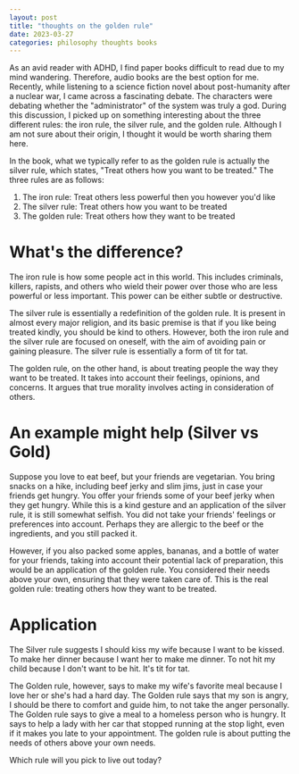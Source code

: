 ```yaml
---
layout: post
title: "thoughts on the golden rule"
date: 2023-03-27
categories: philosophy thoughts books 
---
```


As an avid reader with ADHD, I find paper books difficult to read due to my mind wandering. Therefore, audio books are the best option for me. Recently, while listening to a science fiction novel about post-humanity after a nuclear war, I came across a fascinating debate. The characters were debating whether the "administrator" of the system was truly a god. During this discussion, I picked up on something interesting about the three different rules: the iron rule, the silver rule, and the golden rule. Although I am not sure about their origin, I thought it would be worth sharing them here.

In the book, what we typically refer to as the golden rule is actually the silver rule, which states, "Treat others how you want to be treated." The three rules are as follows:

1. The iron rule: Treat others less powerful then you however you'd like
2. The silver rule: Treat others how you want to be treated
3. The golden rule: Treat others how they want to be treated

# What's the difference? 

The iron rule is how some people act in this world. This includes criminals, killers, rapists, and others who wield their power over those who are less powerful or less important. This power can be either subtle or destructive.

The silver rule is essentially a redefinition of the golden rule. It is present in almost every major religion, and its basic premise is that if you like being treated kindly, you should be kind to others. However, both the iron rule and the silver rule are focused on oneself, with the aim of avoiding pain or gaining pleasure. The silver rule is essentially a form of tit for tat.

The golden rule, on the other hand, is about treating people the way they want to be treated. It takes into account their feelings, opinions, and concerns. It argues that true morality involves acting in consideration of others.

# An example might help (Silver vs Gold)

Suppose you love to eat beef, but your friends are vegetarian. You bring snacks on a hike, including beef jerky and slim jims, just in case your friends get hungry. You offer your friends some of your beef jerky when they get hungry. While this is a kind gesture and an application of the silver rule, it is still somewhat selfish. You did not take your friends' feelings or preferences into account. Perhaps they are allergic to the beef or the ingredients, and you still packed it.

However, if you also packed some apples, bananas, and a bottle of water for your friends, taking into account their potential lack of preparation, this would be an application of the golden rule. You considered their needs above your own, ensuring that they were taken care of. This is the real golden rule: treating others how they want to be treated.

# Application

The Silver rule suggests I should kiss my wife because I want to be kissed. To make her dinner because I want her to make me dinner. To not hit my child because I don't want to be hit. It's tit for tat. 

The Golden rule, however, says to make my wife's favorite meal because I love her or she's had a hard day. The Golden rule says that my son is angry, I should be there to comfort and guide him, to not take the anger personally. The Golden rule says to give a meal to a homeless person who is hungry. It says to help a lady with her car that stopped running at the stop light, even if it makes you late to your appointment. The golden rule is about putting the needs of others above your own needs.

Which rule will you pick to live out today? 
